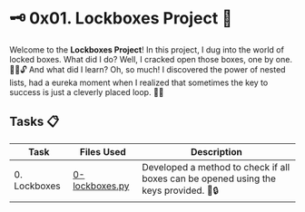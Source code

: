 # 🗝️ 0x01. Lockboxes Project  🌟
Welcome to the **Lockboxes Project**! In this project, I dug into the world of locked boxes. What did I do? Well, I cracked open those boxes, one by one. 🕵️‍♀️🔓 And what did I learn? Oh, so much! I discovered the power of nested lists, had a eureka moment when I realized that sometimes the key to success is just a cleverly placed loop. 🤯🔑

## Tasks 📋

| **Task**          | **Files Used**                    | **Description**                                                                                   |
|-------------------|-----------------------------------|---------------------------------------------------------------------------------------------------|
| 0. Lockboxes      | [0-lockboxes.py](./0-lockboxes.py) | Developed a method to check if all boxes can be opened using the keys provided. 🧐🔒
